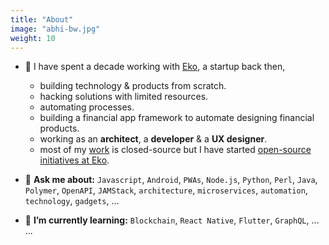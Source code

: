 ```yaml
---
title: "About"
image: "abhi-bw.jpg"
weight: 10
---
```


* 💼 I have spent a decade working with [Eko](https://eko.in), a startup back then,
  * building technology & products from scratch.
  * hacking solutions with limited resources.
  * automating processes.
  * building a financial app framework to automate designing financial products.
  * working as an **architect**, a **developer** & a **UX designer**.
  * most of my [work](https://www.linkedin.com/in/abhiweb) is closed-source but I have started [open-source initiatives at Eko](https://github.com/ekoindia).

* 💬 **Ask me about:** `Javascript`, `Android`, `PWAs`, `Node.js`, `Python`, `Perl`, `Java`, `Polymer`, `OpenAPI`, `JAMStack`, `architecture`, `microservices`, `automation`, `technology`, `gadgets`, ...
* 🌱 **I’m currently learning:** `Blockchain`, `React Native`, `Flutter`, `GraphQL`, ... ...